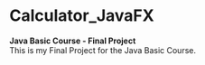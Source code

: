 # Calculator_JavaFX
**Java Basic Course - Final Project** <br />
This is my Final Project for the Java Basic Course.
